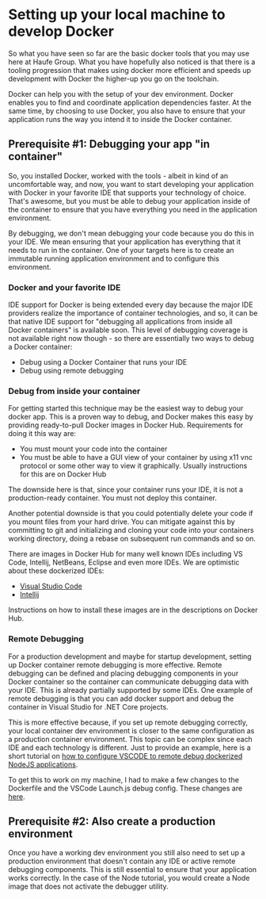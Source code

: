 # Setting up your local machine to develop Docker

So what you have seen so far are the basic docker tools that you may use here at Haufe Group. What you have hopefully also noticed is that there is a tooling progression that makes using docker more efficient and speeds up development with Docker the higher-up you go on the toolchain.

Docker can help you with the setup of your dev environment. Docker enables you to find and coordinate application dependencies faster. At the same time, by choosing to use Docker, you also have to ensure that your application runs the way you intend it to inside the Docker container.

## Prerequisite \#1: Debugging your app "in container"

So, you installed Docker, worked with the tools - albeit in kind of an uncomfortable way, and now, you want to start developing your application with Docker in your favorite IDE that supports your technology of choice. That's awesome, but you must be able to debug your application inside of the container to ensure that you have everything you need in the application environment.

By debugging, we don't mean debugging your code because you do this in your IDE. We mean ensuring that your application has everything that it needs to run in the container. One of your targets here is to create an immutable running application environment and to configure this environment.

### Docker and your favorite IDE

IDE support for Docker is being extended every day because the major IDE providers realize the importance of container technologies, and so, it can be that native IDE support for "debugging all applications from inside all Docker containers" is available soon. This level of debugging coverage is not available right now though - so there are essentially two ways to debug a Docker container:

* Debug using a Docker Container that runs your IDE
* Debug using remote debugging

### Debug from inside your container

For getting started this technique may be the easiest way to debug your docker app. This is a proven way to debug, and Docker makes this easy by providing ready-to-pull Docker images in Docker Hub. Requirements for doing it this way are:

* You must mount your code into the container
* You must be able to have a GUI view of your container by using x11 vnc protocol or some other way to view it graphically. Usually instructions for this are on Docker Hub

The downside here is that, since your container runs your IDE, it is not a production-ready container. You must not deploy this container.

Another potential downside is that you could potentially delete your code if you mount files from your hard drive. You can mitigate against this by committing to git and initializing and cloning your code into your containers working directory, doing a rebase on subsequent run commands and so on.

There are images in Docker Hub for many well known IDEs including VS Code, Intellij, NetBeans, Eclipse and even more IDEs. We are optimistic about these dockerized IDEs:

* [Visual Studio Code](https://hub.docker.com/r/jess/vscode/)
* [Intellij](https://hub.docker.com/r/psharkey/novnc/)

Instructions on how to install these images are in the descriptions on Docker Hub.

### Remote Debugging

For a production development and maybe for startup development, setting up Docker container remote debugging is more effective. Remote debugging can be defined and placing debugging components in your Docker container so the container can communicate debugging data with your IDE.  This is already partially supported by some IDEs. One example of remote debugging is that you can add docker support and debug  the container in Visual Studio for .NET Core projects.

This is more effective because, if you set up remote debugging correctly, your local container dev environment is closer to the same configuration as a production container environment. This topic can be complex since  each IDE and each technology is different. Just to provide an example, here is a short tutorial on [how to configure VSCODE to remote debug dockerized NodeJS applications](https://alexanderzeitler.com/articles/debugging-a-nodejs-es6-application-in-a-docker-container-using-visual-studio-code/).

To get this to work on my machine, I had to make a few changes to the Dockerfile and the VSCode Launch.js debug config. These changes are [here](https://github.com/SSpeights/docker-style-guide/tree/master/examples/VSCode_RemoteDebugContainer_NodeJSEnv).

## Prerequisite \#2: Also create a production environment

Once you have a working dev environment you still also need to set up a production environment that doesn't contain any IDE or active remote debugging components. This is still essential to ensure that your application works correctly. In the case of the Node tutorial, you would create a Node image that does not activate the debugger utility.

